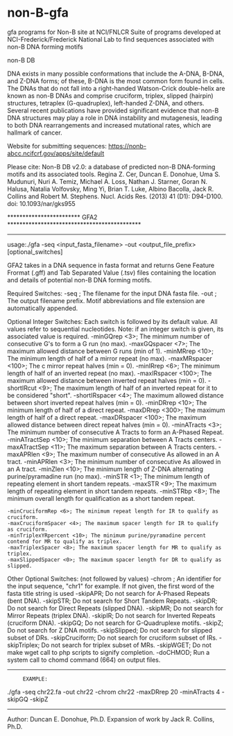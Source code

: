 # non-B-gfa
gfa programs for Non-B site at NCI/FNLCR
Suite of programs developed at NCI-Frederick/Frederick National Lab to find sequences associated with non-B DNA forming motifs

non-B DB

DNA exists in many possible conformations that include the A-DNA, B-DNA, and Z-DNA forms; of these, B-DNA is the most common form found in cells. The DNAs that do not fall into a right-handed Watson-Crick double-helix are known as non-B DNAs and comprise cruciform, triplex, slipped (hairpin) structures, tetraplex (G-quadruplex), left-handed Z-DNA, and others. Several recent publications have provided significant evidence that non-B DNA structures may play a role in DNA instability and mutagenesis, leading to both DNA rearrangements and increased mutational rates, which are hallmark of cancer.

Website for submitting sequences: https://nonb-abcc.ncifcrf.gov/apps/site/default

Please cite: Non-B DB v2.0: a database of predicted non-B DNA-forming motifs and its associated tools.
Regina Z. Cer, Duncan E. Donohue, Uma S. Mudunuri, Nuri A. Temiz, Michael A. Loss, Nathan J. Starner, Goran N. Halusa, Natalia Volfovsky, Ming Yi, Brian T. Luke, Albino Bacolla, Jack R. Collins and Robert M. Stephens.
Nucl. Acids Res. (2013) 41 (D1): D94-D100. doi: 10.1093/nar/gks955

************************  GFA2    ********************************************
*****************************************************************************
usage:./gfa -seq <input_fasta_filename> -out <output_file_prefix> [optional_switches]
 
 GFA2 takes in a DNA sequence in fasta format and returns Gene Feature Frormat
 (.gff) and Tab Separated Value (.tsv) files containing 
 the location and details of potential non-B DNA forming motifs. 
 
Required Switches: 
	-seq <string>; The filename for the input DNA fasta file.
	-out <string>; The output filename prefix.
		Motif abbreviations and file extension are automatically appended.
 
Optional Integer Switches:  Each switch is followed by its default value.
		All values refer to sequential nucleotides.
		Note: if an integer switch is given, its associated value is required.
	-minGQrep <3>; The minimum number of consecutive G's to form a G run (no max).
	-maxGQspacer <7>; The maximum allowed distance between G runs (min of 1).
	-minMRrep <10>; The minimum length of half of a mirror repeat (no max).
	-maxMRspacer <100>; The c mirror repeat halves (min = 0).
	-minIRrep <6>; The minimum length of half of an inverted repeat (no max).
	-maxIRspacer <100>; The maximum allowed distance between inverted repeat halves (min = 0).
	-shortIRcut <9>; The maximum length of half of an inverted repeat for it to be considered "short".
	-shortIRspacer <4>; The maximum allowed distance between short inverted repeat halves (min = 0).
	-minDRrep <10>; The minimum length of half of a direct repeat.
	-maxDRrep <300>; The maximum length of half of a direct repeat.
	-maxDRspacer <100>; The maximum allowed distance between direct repeat halves (min = 0).
	-minATracts <3>; The minimum number of consecutive A Tracts to form an A-Phased Repeat.
	-minATractSep <10>; The minimum separation between A Tracts centers.
	-maxATractSep <11>; The maximum separation between A Tracts centers.
	-maxAPRlen <9>; The maximum number of consecutive As allowed in an A tract.
	-minAPRlen <3>; The minimum number of consecutive As allowed in an A tract.
	-minZlen <10>; The minimum length of Z-DNA alternating purine/pyramadine run (no max).
	-minSTR <1>; The minimum length of repeating element in short tandem repeats.
	-maxSTR <9>; The maximum length of repeating element in short tandem repeats.
	-minSTRbp <8>; The minimum overall length for qualification as a short tandem repeat.
 
	-minCruciformRep <6>; The minimum repeat length for IR to qualify as cruciform.
	-maxCruciformSpacer <4>; The maximum spacer length for IR to qualify as cruciform.
	-minTriplexYRpercent <10>; The minimum purine/pyramadine percent contend for MR to qualify as triplex.
	-maxTriplexSpacer <8>; The maximum spacer length for MR to qualify as triplex.
	-maxSlippedSpacer <0>; The maximum spacer length for DR to qualify as slipped.
 
Other Optional Switches: (not followed by values)
	-chrom <string>; An identifier for the input sequence, "chr1" for example.
	   If not given, the first word of the fasta title string is used
	-skipAPR; Do not search for A-Phased Repeats (bent DNA). 
	-skipSTR; Do not search for Short Tandem Repeats. 
	-skipDR; Do not search for Direct Repeats (slipped DNA). 
	-skipMR; Do not search for Mirror Repeats (triplex DNA). 
	-skipIR; Do not search for Inverted Repeats (cruciform DNA). 
	-skipGQ; Do not search for G-Quadruplexe motifs. 
	-skipZ; Do not search for Z DNA motifs. 
	-skipSlipped; Do not search for slipped subset of DRs. 
	-skipCruciform; Do not search for cruciform subset of IRs. 
	-skipTriplex; Do not search for triplex subset of MRs. 
	-skipWGET; Do not make wget call to php scripts to signify completion. 
	-doCHMOD; Run a system call to chomd command (664) on output files. 
********************************************************************
         EXAMPLE:
./gfa -seq chr22.fa -out chr22 -chrom chr22 -maxDRrep 20 -minATracts 4 -skipGQ -skipZ 
********************************************************************
 Author: Duncan E. Donohue, Ph.D.
 Expansion of work by Jack R. Collins, Ph.D.
